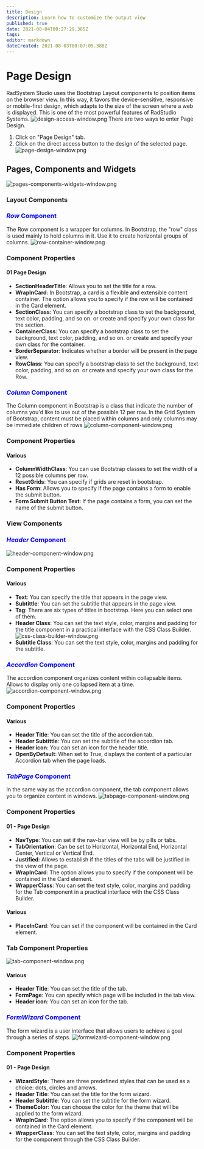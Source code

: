 ```yaml
---
title: Design
description: Learn how to customize the output view
published: true
date: 2021-08-04T00:27:29.385Z
tags: 
editor: markdown
dateCreated: 2021-08-03T00:07:05.388Z
---
```


# Page Design
RadSystem Studio uses the Bootstrap Layout components to position items on the browser view. In this way, it favors the device-sensitive, responsive or mobile-first design, which adapts to the size of the screen where a web is displayed.
This is one of the most powerful features of RadStudio Systems.
![design-access-window.png](/pages/design-access-window.png)
There are two ways to enter Page Design.
1. Click on "Page Design" tab.
2. Click on the direct access button to the design of the selected page.
![page-design-window.png](/pages/page-design-window.png)

## Pages, Components and Widgets
![pages-components-widgets-window.png](/pages/pages-components-widgets-window.png)
### Layout Components
### <span style="color:blue">*Row* Component</span>
The Row component is a wrapper for columns. In Bootstrap, the "row" class is used mainly to hold columns in it. Use it to create horizontal groups of columns.
![row-container-window.png](/pages/row-container-window.png)
### Component Properties 
#### 01 Page Design
- **SectionHeaderTitle**: Allows you to set the title for a row.
- **WrapInCard**: In Bootstrap, a card is a flexible and extensible content container. The option allows you to specify if the row will be contained in the Card element.
- **SectionClass**: You can specify a bootstrap class to set the background, text color, padding, and so on. or create and specify your own class for the section.
- **ContainerClass**: You can specify a bootstrap class to set the background, text color, padding, and so on. or create and specify your own class for the container.
- **BorderSeparator**: Indicates whether a border will be present in the page view.
- **RowClass**: You can specify a bootstrap class to set the background, text color, padding, and so on. or create and specify your own class for the Row.
### <span style="color:blue">*Column* Component</span>
The Column component in Bootstrap is a class that indicate the number of columns you'd like to use out of the possible 12 per row. In the Grid System of Bootstrap, content must be placed within columns and only columns may be immediate children of rows
![column-component-window.png](/pages/column-component-window.png)
### Component Properties
#### Various
* **ColumnWidthClass**: You can use Bootstrap classes to set the width of a 12 possible columns per row.
* **ResetGrids**: You can specify if grids are reset in bootstrap.
* **Has Form**: Allows you to specify if the page contains a form to enable the submit button.
* **Form Submit Button Text**: If the page contains a form, you can set the name of the submit button.
### View Components
### <span style="color:blue">*Header* Component</span>
![header-component-window.png](/pages/header-component-window.png)
### Component Properties
#### Various
* **Text**: You can specify the title that appears in the page view.
* **Subtittle**: You can set the subtitle that appears in the page view.
* **Tag**: There are six types of titles in bootstrap. Here you can select one of them.
* **Header Class**: You can set the text style, color, margins and padding for the title component in a practical interface with the CSS Class Builder.
![css-class-builder-window.png](/pages/css-class-builder-window.png)
* **Subtitle Class**: You can set the text style, color, margins and padding for the subtitle.
### <span style="color:blue">*Accordion* Component</span>
The  accordion component organizes content within collapsable items. Allows to display only one collapsed item at a time.
![accordion-component-window.png](/pages/accordion-component-window.png)
### Component Properties
#### Various
* **Header Title**: You can set the title of the accordion tab.
* **Header Subtittle**: You can set the subtitle of the accordion tab.
* **Header icon**: You can set an icon for the header title.
* **OpenByDefault**: When set to True, displays the content of a particular Accordion tab when the page loads.
### <span style="color:blue">*TabPage* Component</span>
In the same way as the accordion component, the tab component allows you to organize content in windows.
![tabpage-component-window.png](/pages/tabpage-component-window.png)
### Component Properties
#### 01 - Page Design
* **NavType**: You can set if the nav-bar view will be by pills or tabs.
* **TabOrientation**: Can be set to Horizontal, Horizontal End, Horizontal Center, Vertical or Vertical End.
* **Justified**: Allows to establish if the titles of the tabs will be justified in the view of the page.
* **WrapInCard**: The option allows you to specify if the component will be contained in the Card element.
* **WrapperClass**: You can set the text style, color, margins and padding for the Tab component in a practical interface with the CSS Class Builder.
#### Various
* **PlaceInCard**: You can set if the component will be contained in the Card element.
### Tab Component Properties
![tab-component-window.png](/pages/tab-component-window.png)
#### Various
* **Header Title**: You can set the title of the tab.
* **FormPage**: You can specify which page will be included in the tab view.
* **Header icon**: You can set an icon for the tab.
### <span style="color:blue">*FormWizard* Component</span>
The form wizard is a user interface that allows users to achieve a goal through a series of steps.
![formwizard-component-window.png](/pages/formwizard-component-window.png)
### Component Properties
#### 01 - Page Design
* **WizardStyle**: There are three predefined styles that can be used as a choice: dots, circles and arrows.
* **Header Title**: You can set the title for the form wizard.
* **Header Subtittle**: You can set the subtitle for the form wizard.
* **ThemeColor**: You can choose the color for the theme that will be applied to the form wizard.
* **WrapInCard**: The option allows you to specify if the component will be contained in the Card element.
* **WrapperClass**: You can set the text style, color, margins and padding for the component through the CSS Class Builder.